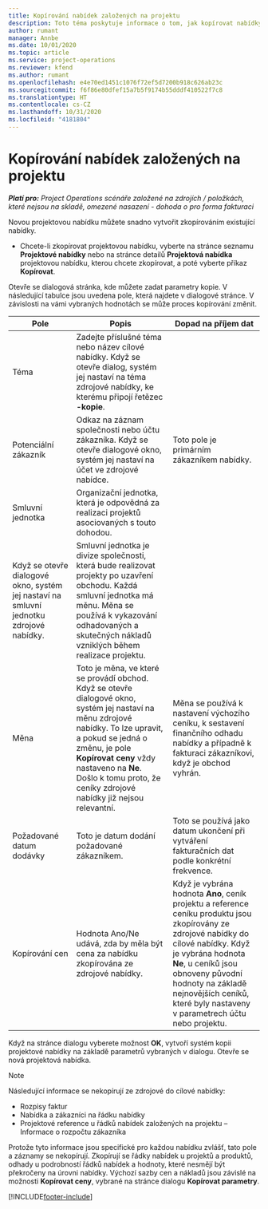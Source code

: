 ```yaml
---
title: Kopírování nabídek založených na projektu
description: Toto téma poskytuje informace o tom, jak kopírovat nabídky založené na projektu v Project Operations.
author: rumant
manager: Annbe
ms.date: 10/01/2020
ms.topic: article
ms.service: project-operations
ms.reviewer: kfend
ms.author: rumant
ms.openlocfilehash: e4e70ed1451c1076f72ef5d7200b918c626ab23c
ms.sourcegitcommit: f6f86e80dfef15a7b5f9174b55dddf410522f7c8
ms.translationtype: HT
ms.contentlocale: cs-CZ
ms.lasthandoff: 10/31/2020
ms.locfileid: "4181804"
---
```

# <a name="copy-project-based-quotes"></a>Kopírování nabídek založených na projektu

_**Platí pro:** Project Operations scénáře založené na zdrojích / položkách, které nejsou na skladě, omezené nasazení - dohoda o pro forma fakturaci_

Novou projektovou nabídku můžete snadno vytvořit zkopírováním existující nabídky. 

- Chcete-li zkopírovat projektovou nabídku, vyberte na stránce seznamu **Projektové nabídky** nebo na stránce detailů **Projektová nabídka** projektovou nabídku, kterou chcete zkopírovat, a poté vyberte příkaz **Kopírovat**.

Otevře se dialogová stránka, kde můžete zadat parametry kopie. V následující tabulce jsou uvedena pole, která najdete v dialogové stránce. V závislosti na vámi vybraných hodnotách se může proces kopírování změnit.

| **Pole** | **Popis** | **Dopad na příjem dat** |
| --- | --- | --- |
| Téma | Zadejte příslušné téma nebo název cílové nabídky. Když se otevře dialog, systém jej nastaví na téma zdrojové nabídky, ke kterému připojí řetězec **-kopie**. | |
| Potenciální zákazník | Odkaz na záznam společnosti nebo účtu zákazníka. Když se otevře dialogové okno, systém jej nastaví na účet ve zdrojové nabídce. | Toto pole je primárním zákazníkem nabídky. |
| Smluvní jednotka | Organizační jednotka, která je odpovědná za realizaci projektů asociovaných s touto dohodou.
Když se otevře dialogové okno, systém jej nastaví na smluvní jednotku zdrojové nabídky. | Smluvní jednotka je divize společnosti, která bude realizovat projekty po uzavření obchodu. Každá smluvní jednotka má měnu. Měna se používá k vykazování odhadovaných a skutečných nákladů vzniklých během realizace projektu. |
| Měna | Toto je měna, ve které se provádí obchod. Když se otevře dialogové okno, systém jej nastaví na měnu zdrojové nabídky. To lze upravit, a pokud se jedná o změnu, je pole **Kopírovat ceny** vždy nastaveno na **Ne**. Došlo k tomu proto, že ceníky zdrojové nabídky již nejsou relevantní. | Měna se používá k nastavení výchozího ceníku, k sestavení finančního odhadu nabídky a případně k fakturaci zákazníkovi, když je obchod vyhrán. |
| Požadované datum dodávky | Toto je datum dodání požadované zákazníkem. | Toto se používá jako datum ukončení při vytváření fakturačních dat podle konkrétní frekvence. |
| Kopírování cen | Hodnota Ano/Ne udává, zda by měla být cena za nabídku zkopírována ze zdrojové nabídky. | Když je vybrána hodnota **Ano**, ceník projektu a reference ceníku produktu jsou zkopírovány ze zdrojové nabídky do cílové nabídky. Když je vybrána hodnota **Ne**, u ceníků jsou obnoveny původní hodnoty na základě nejnovějších ceníků, které byly nastaveny v parametrech účtu nebo projektu. |

Když na stránce dialogu vyberete možnost **OK**, vytvoří systém kopii projektové nabídky na základě parametrů vybraných v dialogu. Otevře se nová projektová nabídka. 

> [!NOTE]
> Následující informace se nekopírují ze zdrojové do cílové nabídky:
>
> - Rozpisy faktur
> - Nabídka a zákazníci na řádku nabídky
> - Projektové reference u řádků nabídek založených na projektu – Informace o rozpočtu zákazníka
>
>Protože tyto informace jsou specifické pro každou nabídku zvlášť, tato pole a záznamy se nekopírují. Zkopírují se řádky nabídek u projektů a produktů, odhady u podrobností řádků nabídek a hodnoty, které nesmějí být překročeny na úrovni nabídky. Výchozí sazby cen a nákladů jsou závislé na možnosti **Kopírovat ceny**, vybrané na stránce dialogu **Kopírovat parametry**.


[!INCLUDE[footer-include](../includes/footer-banner.md)]